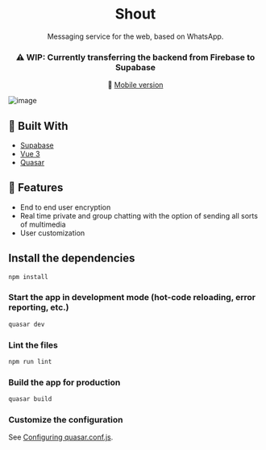 <h1 align=center>Shout</h1>
<p align=center>Messaging service for the web, based on WhatsApp.</p>

<h3 align=center>
⚠️ WIP: Currently transferring the backend from Firebase to Supabase
</h3>

<p align=center>
  📱 <a href="https://github.com/MatijaNovosel/shout-mobile"> Mobile version </a>
</p>

![image](https://user-images.githubusercontent.com/36193643/144072641-3a353892-48ab-4c95-9f27-cbbd3f7e4e4b.png)

## 🔨 Built With

- [Supabase](https://supabase.com/)
- [Vue 3](https://vuejs.org/)
- [Quasar](https://quasar.dev/)

## 🚀 Features

- End to end user encryption
- Real time private and group chatting with the option of sending all sorts of multimedia
- User customization

## Install the dependencies
```bash
npm install
```

### Start the app in development mode (hot-code reloading, error reporting, etc.)
```bash
quasar dev
```

### Lint the files
```bash
npm run lint
```

### Build the app for production
```bash
quasar build
```

### Customize the configuration
See [Configuring quasar.conf.js](https://quasar.dev/quasar-cli/quasar-conf-js).
